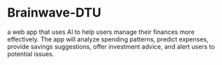# Brainwave-DTU
a web app that uses AI to help users manage their finances more effectively. The app will analyze spending patterns, predict expenses, provide savings suggestions, offer investment advice, and alert users to potential issues.
